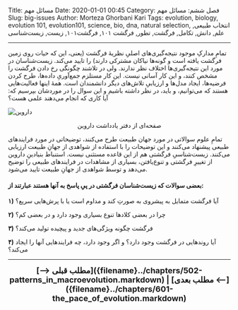 Title: مسائل مهم
Date: 2020-01-01 00:45
Category: فصل ششم: مسائل مهم
Slug: big-issues
Author: Morteza Ghorbani Kari
Tags: evolution, biology, evolution 101, evolution101, science, bio, dna, natural selection, انتخاب طبیعی, علم, دانش, تکامل, فرگشت, تطور, فرگشت ۱۰۱, فرگشت۱۰۱, زیست, زیست‌شناسی

------
تمامِ مدارکِ موجود نتیجه‌گیری‌های اصلیِ نظریهٔ فرگشت (یعنی، این که حیات روی زمین فرگشت یافته است و گونه‌ها نیاکان مشترکی دارند) را تایید می‌کند. زیست‌شناسان در مورد این نتیجه‌گیری‌ها اختلاف نظر ندارند. ولی در تلاشند چگونگی رخ دادن فرگشت را مشخص کنند، و این کار آسانی نیست. این کار مستلزم جمع‌آوریِ داده‌ها، طرح کردن فرضیه‌ها، ایجاد مدل‌ها و ارزیابیِ تلاش‌های دیگر دانشمندان است. همهٔ اینها فعالیت‌هایی هستند که می‌توانیم، و باید، در نظر داشته باشیم و این سوال را در موردشان بپرسیم که: آیا کاری که انجام می‌دهند علمی هست؟

![داروین]({static}/images/50-1.jpg)
<center>صفحه‌ای از دفتر یادداشت داروین</center>

تمامِ علوم سوالاتی در مورد جهان طبیعت طرح می‌کنند، توضیحاتی در مورد فرایندهای طبیعی پیشنهاد می‌کنند و این توضیحات را با استفاده از شواهدی از جهانِ طبیعت ارزیابی می‌کنند. زیست‌شناسیِ فرگشتی هم از این قاعده مستثنی نیست. استنباط بنیادینِ داروین از تغییرِ فرگشتی و تنوع‌یافتن، بسیاری از مشاهدات در فرایندهای طبیعی را توضیح می‌دهد و توسط شواهدی از جهانِ طبیعت تایید می‌شود.

#### بعضی سوالات که زیست‌شناسان فرگشتی در پیِ پاسخ به آنها هستند عبارتند از:
**۱)** آیا فرگشت متمایل به پیشروی به صورتِ کند و مداوم است یا با پرش‌هایی سریع؟

**۲)** چرا در بعضی کلادها تنوع بسیاری وجود دارد و در بعضی کم؟

**۳)** فرگشت چگونه ویژگی‌های جدید و پیچیده تولید می‌کند؟

**۴)** آیا روندهایی در فرگشت وجود دارد؟ و اگر وجود دارد، چه فرایندهایی آنها را ایجاد می‌کند؟

------
<center>
    <font size="4">
        <b>
            [⟶ مطلب قبلی]({filename}../chapters/502-patterns_in_macroevolution.markdown) | [مطلب بعدی ⟵]({filename}../chapters/601-the_pace_of_evolution.markdown) 
        </b>
    </font>
</center>